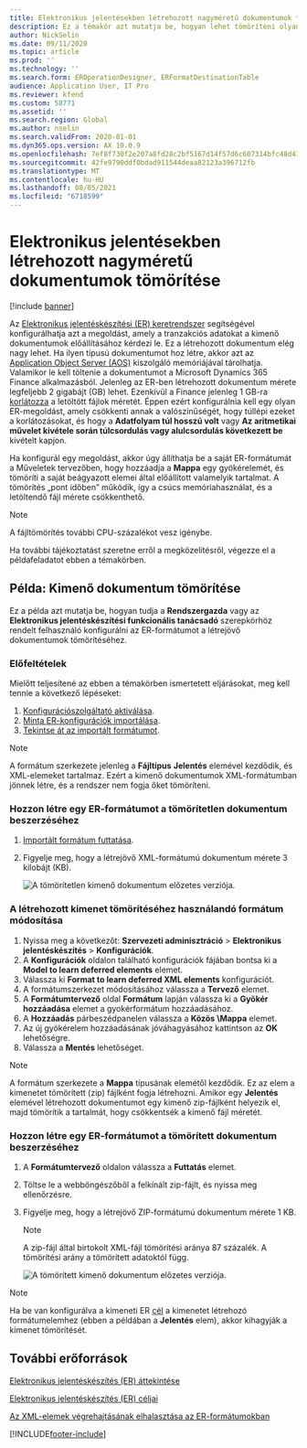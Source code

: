 ```yaml
---
title: Elektronikus jelentésekben létrehozott nagyméretű dokumentumok tömörítése
description: Ez a témakör azt mutatja be, hogyan lehet tömöríteni olyan nagyméretű dokumentumokat, amelyeket Elektronikus jelentéskészítési (ER) formátumban hoztak létre.
author: NickSelin
ms.date: 09/11/2020
ms.topic: article
ms.prod: ''
ms.technology: ''
ms.search.form: EROperationDesigner, ERFormatDestinationTable
audience: Application User, IT Pro
ms.reviewer: kfend
ms.custom: 58771
ms.assetid: ''
ms.search.region: Global
ms.author: nselin
ms.search.validFrom: 2020-01-01
ms.dyn365.ops.version: AX 10.0.9
ms.openlocfilehash: 7ef8f730f2e207a8fd28c2bf5167d14f57d6c607314bfc48d4358a59d3ef5c43
ms.sourcegitcommit: 42fe9790ddf0bdad911544deaa82123a396712fb
ms.translationtype: MT
ms.contentlocale: hu-HU
ms.lasthandoff: 08/05/2021
ms.locfileid: "6718599"
---
```

# <a name="compress-large-documents-that-are-generated-in-electronic-reporting"></a>Elektronikus jelentésekben létrehozott nagyméretű dokumentumok tömörítése 

[!include [banner](../includes/banner.md)]

Az [Elektronikus jelentéskészítési (ER) keretrendszer](general-electronic-reporting.md) segítségével konfigurálhatja azt a megoldást, amely a tranzakciós adatokat a kimenő dokumentumok előállításához kérdezi le. Ez a létrehozott dokumentum elég nagy lehet. Ha ilyen típusú dokumentumot hoz létre, akkor azt az [Application Object Server (AOS)](../dev-tools/access-instances.md#location-of-packages-source-code-and-other-aos-configurations) kiszolgáló memóriájával tárolhatja. Valamikor le kell töltenie a dokumentumot a Microsoft Dynamics 365 Finance alkalmazásból. Jelenleg az ER-ben létrehozott dokumentum mérete legfeljebb 2 gigabájt (GB) lehet. Ezenkívül a Finance jelenleg 1 GB-ra [korlátozza](https://fix.lcs.dynamics.com/Issue/Details?kb=4569432&bugId=453907&dbType=3) a letöltött fájlok méretét. Éppen ezért konfigurálnia kell egy olyan ER-megoldást, amely csökkenti annak a valószínűségét, hogy túllépi ezeket a korlátozásokat, és hogy a **Adatfolyam túl hosszú volt** vagy **Az aritmetikai művelet kivétele során túlcsordulás vagy alulcsordulás következett be** kivételt kapjon.

Ha konfigurál egy megoldást, akkor úgy állíthatja be a saját ER-formátumát a Műveletek tervezőben, hogy hozzáadja a **Mappa** egy gyökérelemét, és tömöríti a saját beágyazott elemei által előállított valamelyik tartalmat. A tömörítés „pont időben” működik, így a csúcs memóriahasználat, és a letöltendő fájl mérete csökkenthető.

> [!NOTE]
> A fájltömörítés további CPU-százalékot vesz igénybe.

Ha további tájékoztatást szeretne erről a megközelítésről, végezze el a példafeladatot ebben a témakörben.

## <a name="example-compress-an-outbound-document"></a>Példa: Kimenő dokumentum tömörítése

Ez a példa azt mutatja be, hogyan tudja a **Rendszergazda** vagy az **Elektronikus jelentéskészítési funkcionális tanácsadó** szerepkörhöz rendelt felhasználó konfigurálni az ER-formátumot a létrejövő dokumentumok tömörítéséhez.

### <a name="prerequisites"></a>Előfeltételek

Mielőtt teljesítené az ebben a témakörben ismertetett eljárásokat, meg kell tennie a következő lépéseket:

1. [Konfigurációszolgáltató aktiválása](er-defer-xml-element.md#activate-a-configuration-provider).
2. [Minta ER-konfigurációk importálása](er-defer-xml-element.md#import-the-sample-er-configurations).
3. [Tekintse át az importált formátumot](er-defer-xml-element.md#review-the-imported-format).

> [!NOTE]
> A formátum szerkezete jelenleg a **Fájltípus** **Jelentés** elemével kezdődik, és XML-elemeket tartalmaz. Ezért a kimenő dokumentumok XML-formátumban jönnek létre, és a rendszer nem fogja őket tömöríteni.

### <a name="generate-an-er-format-to-get-an-uncompressed-document"></a>Hozzon létre egy ER-formátumot a tömörítetlen dokumentum beszerzéséhez

1. [Importált formátum futtatása](er-defer-xml-element.md#run-the-imported-format).
2. Figyelje meg, hogy a létrejövő XML-formátumú dokumentum mérete 3 kilobájt (KB).

    ![A tömörítetlen kimenő dokumentum előzetes verziója.](./media/er-compress-outbound-files1.png)

### <a name="modify-the-format-to-compress-the-generated-output"></a>A létrehozott kimenet tömörítéséhez használandó formátum módosítása

1. Nyissa meg a következőt: **Szervezeti adminisztráció** \> **Elektronikus jelentéskészítés** \> **Konfigurációk**.
2. A **Konfigurációk** oldalon található konfigurációk fájában bontsa ki a **Model to learn deferred elements** elemet.
3. Válassza ki **Format to learn deferred XML elements** konfigurációt.
4. A formátumszerkezet módosításához válassza a **Tervező** elemet.
5. A **Formátumtervező** oldal **Formátum** lapján válassza ki a **Gyökér hozzáadása** elemet a gyokérformátum hozzáadásához.
6. A **Hozzáadás** párbeszédpanelen válassza a **Közös \\Mappa** elemet.
7. Az új gyökérelem hozzáadásának jóváhagyásához kattintson az **OK** lehetőségre.
8. Válassza a **Mentés** lehetőséget.

> [!NOTE]
> A formátum szerkezete a **Mappa** típusának elemétől kezdődik. Ez az elem a kimenetet tömörített (zip) fájlként fogja létrehozni. Amikor egy **Jelentés** elemével létrehozott dokumentumot egy kimenő zip-fájlként helyezik el, majd tömörítik a tartalmát, hogy csökkentsék a kimenő fájl méretét.

### <a name="generate-an-er-format-to-get-a-compressed-document"></a>Hozzon létre egy ER-formátumot a tömörített dokumentum beszerzéséhez

1. A **Formátumtervező** oldalon válassza a **Futtatás** elemet.
2. Töltse le a webböngészőből a felkínált zip-fájlt, és nyissa meg ellenőrzésre.
3. Figyelje meg, hogy a létrejövő ZIP-formátumú dokumentum mérete 1 KB.

    > [!NOTE] 
    > A zip-fájl által birtokolt XML-fájl tömörítési aránya 87 százalék. A tömörítési arány a tömörített adatoktól függ.

    ![A tömörített kimenő dokumentum előzetes verziója.](./media/er-compress-outbound-files2.png)

> [!NOTE]
> Ha be van konfigurálva a kimeneti ER [cél](electronic-reporting-destinations.md) a kimenetet létrehozó formátumelemhez (ebben a példában a **Jelentés** elem), akkor kihagyják a kimenet tömörítését.

## <a name="additional-resources"></a>További erőforrások

[Elektronikus jelentéskészítés (ER) áttekintése](general-electronic-reporting.md)

[Elektronikus jelentéskészítés (ER) céljai](electronic-reporting-destinations.md)

[Az XML-elemek végrehajtásának elhalasztása az ER-formátumokban](er-defer-xml-element.md)


[!INCLUDE[footer-include](../../../includes/footer-banner.md)]